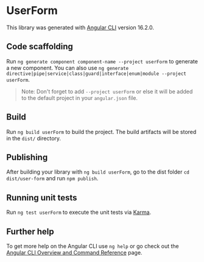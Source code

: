 # UserForm

This library was generated with [Angular CLI](https://github.com/angular/angular-cli) version 16.2.0.

## Code scaffolding

Run `ng generate component component-name --project userForm` to generate a new component. You can also use `ng generate directive|pipe|service|class|guard|interface|enum|module --project userForm`.
> Note: Don't forget to add `--project userForm` or else it will be added to the default project in your `angular.json` file. 

## Build

Run `ng build userForm` to build the project. The build artifacts will be stored in the `dist/` directory.

## Publishing

After building your library with `ng build userForm`, go to the dist folder `cd dist/user-form` and run `npm publish`.

## Running unit tests

Run `ng test userForm` to execute the unit tests via [Karma](https://karma-runner.github.io).

## Further help

To get more help on the Angular CLI use `ng help` or go check out the [Angular CLI Overview and Command Reference](https://angular.io/cli) page.
